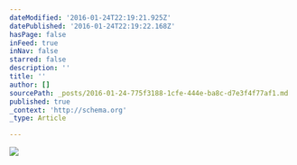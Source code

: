 ```yaml
---
dateModified: '2016-01-24T22:19:21.925Z'
datePublished: '2016-01-24T22:19:22.168Z'
hasPage: false
inFeed: true
inNav: false
starred: false
description: ''
title: ''
author: []
sourcePath: _posts/2016-01-24-775f3188-1cfe-444e-ba8c-d7e3f4f77af1.md
published: true
_context: 'http://schema.org'
_type: Article

---
```

![](https://the-grid-user-content.s3-us-west-2.amazonaws.com/1183e2df-51b5-4e4c-ae65-8dc3fc935647.jpg)
